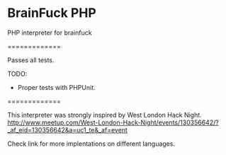 BrainFuck PHP
=============

PHP interpreter for brainfuck

=============

Passes all tests.

TODO:

- Proper tests with PHPUnit.

=============

This interpreter was strongly inspired by West London Hack Night.
http://www.meetup.com/West-London-Hack-Night/events/130356642/?_af_eid=130356642&a=uc1_te&_af=event

Check link for more implentations on different languages.